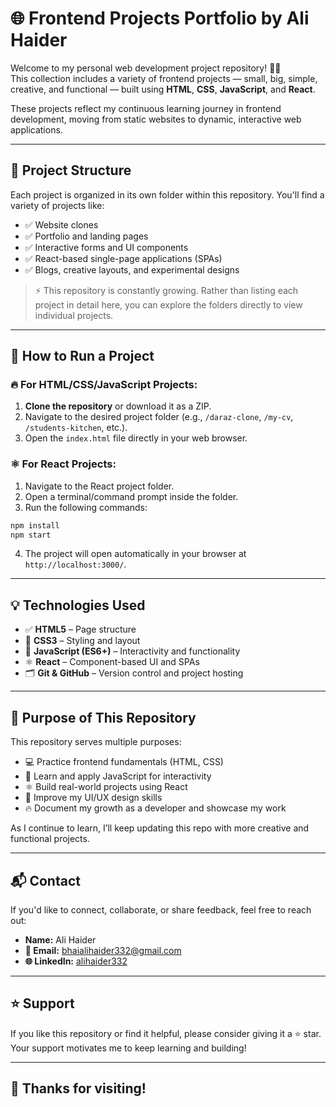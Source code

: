 
# 🌐 Frontend Projects Portfolio by Ali Haider

Welcome to my personal web development project repository! 👨‍💻  
This collection includes a variety of frontend projects — small, big, simple, creative, and functional — built using **HTML**, **CSS**, **JavaScript**, and **React**.

These projects reflect my continuous learning journey in frontend development, moving from static websites to dynamic, interactive web applications.

---

## 📁 Project Structure

Each project is organized in its own folder within this repository. You'll find a variety of projects like:

- ✅ Website clones  
- ✅ Portfolio and landing pages  
- ✅ Interactive forms and UI components  
- ✅ React-based single-page applications (SPAs)  
- ✅ Blogs, creative layouts, and experimental designs  

> ⚡ This repository is constantly growing. Rather than listing each project in detail here, you can explore the folders directly to view individual projects.

---

## 🚀 How to Run a Project

### 🔥 For HTML/CSS/JavaScript Projects:

1. **Clone the repository** or download it as a ZIP.  
2. Navigate to the desired project folder (e.g., `/daraz-clone`, `/my-cv`, `/students-kitchen`, etc.).  
3. Open the `index.html` file directly in your web browser.

### ⚛️ For React Projects:

1. Navigate to the React project folder.  
2. Open a terminal/command prompt inside the folder.  
3. Run the following commands:

```bash
npm install
npm start
```

4. The project will open automatically in your browser at `http://localhost:3000/`.

---

## 💡 Technologies Used

- ✅ **HTML5** – Page structure  
- 🎨 **CSS3** – Styling and layout  
- 🧠 **JavaScript (ES6+)** – Interactivity and functionality  
- ⚛️ **React** – Component-based UI and SPAs  
- 🗂️ **Git & GitHub** – Version control and project hosting  

---

## 🎯 Purpose of This Repository

This repository serves multiple purposes:

- 💻 Practice frontend fundamentals (HTML, CSS)  
- 🚀 Learn and apply JavaScript for interactivity  
- ⚛️ Build real-world projects using React  
- 🎨 Improve my UI/UX design skills  
- 🔥 Document my growth as a developer and showcase my work  

As I continue to learn, I’ll keep updating this repo with more creative and functional projects.

---

## 📬 Contact

If you'd like to connect, collaborate, or share feedback, feel free to reach out:

- **Name:** Ali Haider  
- **📧 Email:** [bhaialihaider332@gmail.com](mailto:bhaialihaider332@gmail.com)  
- **🌐 LinkedIn:** [alihaider332](https://www.linkedin.com/in/alihaider332/)  

---

## ⭐ Support

If you like this repository or find it helpful, please consider giving it a ⭐ star. Your support motivates me to keep learning and building!

---

## 🙌 Thanks for visiting!
